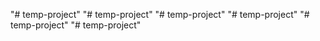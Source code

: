 "# temp-project" 
"# temp-project" 
"# temp-project" 
"# temp-project" 
"# temp-project" 
"# temp-project" 
